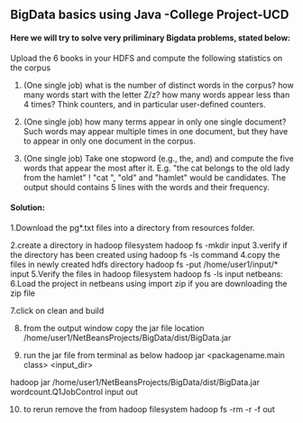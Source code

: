 <h2>BigData basics using Java -College Project-UCD</h2>

<h4>Here we will try to solve very priliminary Bigdata problems, stated below:</h4>

<p>
Upload the 6 books in your HDFS and compute the following statistics on the corpus

1. (One single job) what is the number of distinct words in the corpus? how many
words start with the letter Z/z? how many words appear less than 4 times? Think
counters, and in particular user-defined counters. 

2. (One single job) how many terms appear in only one single document? Such words
may appear multiple times in one document, but they have to appear in only one
document in the corpus.

3. (One single job) Take one stopword (e.g., the, and) and compute the five words that
appear the most after it. E.g. "the cat belongs to the old lady from the hamlet" !
"cat ", "old" and "hamlet" would be candidates. The output should contains 5 lines
with the words and their frequency.
</p>

<h4>Solution:</h4>
<p>


1.Download the pg*.txt files into a directory from resources folder.

2.create a directory in hadoop filesystem
	hadoop fs -mkdir input
3.verify if the directory has been created using hadoop fs -ls command
4.copy the files in newly created hdfs directory
       hadoop fs -put /home/user1/input/* input
5.Verify the files in hadoop filesystem
       hadoop fs -ls input
netbeans:
6.Load the project in netbeans using import zip if you are downloading the zip file

7.click on clean and build

8. from the output window copy the jar file location
/home/user1/NetBeansProjects/BigData/dist/BigData.jar

9. run the jar file from terminal as below
hadoop jar <jar file location>  <packagename.main class> <input_dir> <output dir>

hadoop jar /home/user1/NetBeansProjects/BigData/dist/BigData.jar wordcount.Q1JobControl input out

10. to rerun remove the <output dir> from hadoop filesystem
hadoop fs -rm -r  -f out
	
</p>


